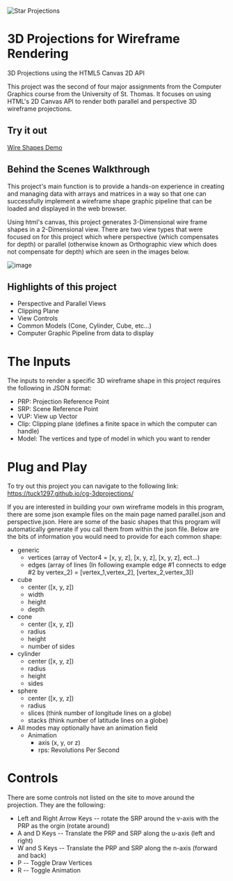 ![Star Projections](home-star-3d.gif)

# 3D Projections for Wireframe Rendering

3D Projections using the HTML5 Canvas 2D API

This project was the second of four major assignments from the Computer Graphics course from the University of St. Thomas. It focuses on using HTML's 2D Canvas API to render both parallel and perspective 3D wireframe projections. 

## Try it out

[Wire Shapes Demo](https://tuck1297.github.io/cg-3dprojections/)

## Behind the Scenes Walkthrough

This project's main function is to provide a hands-on experience in creating and managing data with arrays and matrices in a way so that one can successfully implement a wireframe shape graphic pipeline that can be loaded and displayed in the web browser. 

Using html's canvas, this project generates 3-Dimensional wire frame shapes in a 2-Dimensional view. There are two view types that were focused on for this project which where perspective (which compensates for depth) or parallel (otherwise known as Orthographic view which does not compensate for depth) which are seen in the images below. 

![image](https://user-images.githubusercontent.com/100146767/218387331-88d0b49c-09c3-4438-97a3-30788015c216.png)

## Highlights of this project

- Perspective and Parallel Views
- Clipping Plane
- View Controls
- Common Models (Cone, Cylinder, Cube, etc...)
- Computer Graphic Pipeline from data to display

# The Inputs

The inputs to render a specific 3D wireframe shape in this project requires the following in JSON format: 
- PRP: Projection Reference Point
- SRP: Scene Reference Point
- VUP: View up Vector
- Clip: Clipping plane (defines a finite space in which the computer can handle)
- Model: The vertices and type of model in which you want to render

# Plug and Play

To try out this project you can navigate to the following link: https://tuck1297.github.io/cg-3dprojections/

If you are interested in building your own wireframe models in this program, there are some json example files on the main page named parallel.json and perspective.json. Here are some of the basic shapes that this program will automatically generate if you call them from within the json file. 
Below are the bits of information you would need to provide for each common shape: 
- generic 
  - vertices (array of Vector4 = [x, y, z], [x, y, z], [x, y, z], ect...)
  - edges (array of lines (In following example edge #1 connects to edge #2 by vertex_2) = [vertex_1,vertex_2], [vertex_2,vertex_3])
- cube
  - center ([x, y, z])
  - width
  - height
  - depth
- cone
  - center ([x, y, z])
  - radius
  - height
  - number of sides
- cylinder
  - center ([x, y, z])
  - radius
  - height
  - sides
- sphere
  - center ([x, y, z])
  - radius
  - slices (think number of longitude lines on a globe)
  - stacks (think number of latitude lines on a globe)
- All modes may optionally have an animation field 
  - Animation
     - axis (x, y, or z)
     - rps: Revolutions Per Second

# Controls

There are some controls not listed on the site to move around the projection. They are the following: 
- Left and Right Arrow Keys -- rotate the SRP around the v-axis with the PRP as the orgin (rotate around)
- A and D Keys -- Translate the PRP and SRP along the u-axis (left and right)
- W and S Keys -- Translate the PRP and SRP along the n-axis (forward and back)
- P -- Toggle Draw Vertices
- R -- Toggle Animation
